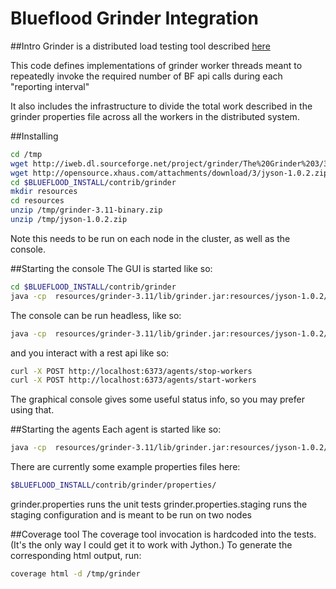 # Blueflood Grinder Integration
##Intro
Grinder is a distributed load testing tool described [here](http://grinder.sourceforge.net/g3/getting-started.html)

This code defines implementations of grinder worker threads meant to repeatedly invoke the required number of BF api calls during each "reporting interval"

It also includes the infrastructure to divide the total work described in the grinder properties file across all the workers in the distributed system.

##Installing
```bash
cd /tmp
wget http://iweb.dl.sourceforge.net/project/grinder/The%20Grinder%203/3.11/grinder-3.11-binary.zip
wget http://opensource.xhaus.com/attachments/download/3/jyson-1.0.2.zip
cd $BLUEFLOOD_INSTALL/contrib/grinder
mkdir resources
cd resources
unzip /tmp/grinder-3.11-binary.zip
unzip /tmp/jyson-1.0.2.zip
```

Note this needs to be run on each node in the cluster, as well as the console.

##Starting the console
The GUI is started like so:
```bash
cd $BLUEFLOOD_INSTALL/contrib/grinder
java -cp  resources/grinder-3.11/lib/grinder.jar:resources/jyson-1.0.2/lib/jyson-1.0.2.jar net.grinder.Console
```
The console can be run headless, like so:
```bash
java -cp  resources/grinder-3.11/lib/grinder.jar:resources/jyson-1.0.2/lib/jyson-1.0.2.jar net.grinder.Console -headless
```

and you interact with a rest api like so:
```bash
curl -X POST http://localhost:6373/agents/stop-workers
curl -X POST http://localhost:6373/agents/start-workers
```
The graphical console gives some useful status info, so you may prefer using that.


##Starting the agents
Each agent is started like so:
```bash
java -cp  resources/grinder-3.11/lib/grinder.jar:resources/jyson-1.0.2/lib/jyson-1.0.2.jar net.grinder.Grinder $GRINDER_PROPERTIES_FILE
```
There are currently some example properties files here:
```bash
$BLUEFLOOD_INSTALL/contrib/grinder/properties/
```

grinder.properties runs the unit tests
grinder.properties.staging runs the staging configuration and is meant to be run on two nodes

##Coverage tool
The coverage tool invocation is hardcoded into the tests.  (It's the only way I could get it
to work with Jython.)  To generate the corresponding html output, run:
```bash
coverage html -d /tmp/grinder
```
